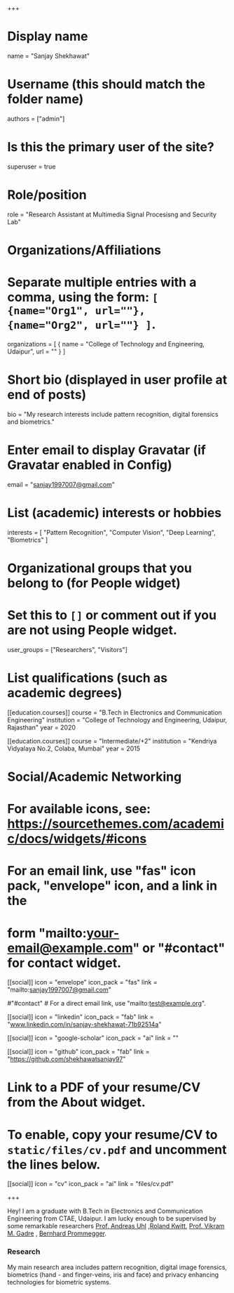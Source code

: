 +++
# Display name
name = "Sanjay Shekhawat"

# Username (this should match the folder name)
authors = ["admin"]

# Is this the primary user of the site?
superuser = true

# Role/position
role = "Research Assistant at Multimedia Signal Procesisng and Security Lab"

# Organizations/Affiliations
#   Separate multiple entries with a comma, using the form: `[ {name="Org1", url=""}, {name="Org2", url=""} ]`.
organizations = [ { name = "College of Technology and Engineering, Udaipur", url = "" } ]

# Short bio (displayed in user profile at end of posts)
bio = "My research interests include pattern recognition, digital forensics and biometrics."

# Enter email to display Gravatar (if Gravatar enabled in Config)
email = "sanjay1997007@gmail.com"

# List (academic) interests or hobbies
interests = [
  "Pattern Recognition",
  "Computer Vision",
  "Deep Learning",
  "Biometrics"
]

# Organizational groups that you belong to (for People widget)
#   Set this to `[]` or comment out if you are not using People widget.
user_groups = ["Researchers", "Visitors"]

# List qualifications (such as academic degrees)
[[education.courses]]
  course = "B.Tech in Electronics and Communication Engineering"
  institution = "College of Technology and Engineering, Udaipur, Rajasthan"
  year = 2020

[[education.courses]]
  course = "Intermediate/+2"
  institution = "Kendriya Vidyalaya No.2, Colaba, Mumbai"
  year = 2015

# Social/Academic Networking
# For available icons, see: https://sourcethemes.com/academic/docs/widgets/#icons
#   For an email link, use "fas" icon pack, "envelope" icon, and a link in the
#   form "mailto:your-email@example.com" or "#contact" for contact widget.

[[social]]
  icon = "envelope"
  icon_pack = "fas"
  link = "mailto:sanjay1997007@gmail.com"

#"#contact"  # For a direct email link, use "mailto:test@example.org".

[[social]]
  icon = "linkedin"
  icon_pack = "fab"
  link = "www.linkedin.com/in/sanjay-shekhawat-71b92514a"

[[social]]
  icon = "google-scholar"
  icon_pack = "ai"
  link = ""

[[social]]
  icon = "github"
  icon_pack = "fab"
  link = "https://github.com/shekhawatsanjay97"

# Link to a PDF of your resume/CV from the About widget.
# To enable, copy your resume/CV to `static/files/cv.pdf` and uncomment the lines below.
[[social]]
   icon = "cv"
   icon_pack = "ai"
   link = "files/cv.pdf"

+++

Hey! I am a graduate with B.Tech in Electronics and Communication Engineering from CTAE, Udaipur. I am lucky enough to be supervised by some remarkable researchers [Prof. Andreas Uhl](http://wavelab.at/member-uhl.shtml) ,[Roland Kwitt](http://rkwitt.org/), [Prof. Vikram M. Gadre](https://www.ee.iitb.ac.in/wiki/faculty/vmgadre) , [Bernhard Prommegger](http://wavelab.at/member-bprommeg.shtml).

### Research

My main research area includes pattern recognition, digital image forensics, biometrics (hand - and finger-veins, iris and face) and privacy enhancing technologies for biometric systems.
